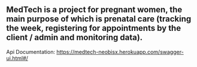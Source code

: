 ## MedTech is a project for pregnant women, the main purpose of which is prenatal care (tracking the week, registering for appointments by the client / admin and monitoring data).

Api Documentation: https://medtech-neobisx.herokuapp.com/swagger-ui.html#/
